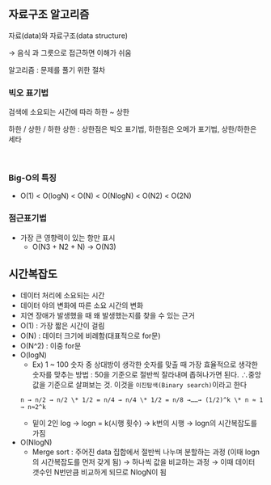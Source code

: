 ## 자료구조 알고리즘

자료(data)와 자료구조(data structure)

→ 음식 과 그릇으로 접근하면 이해가 쉬움

알고리즘 : 문제를 풀기 위한 절차

### 빅오 표기법

검색에 소요되는 시간에 따라 하한 ~ 상한

하한 / 상한 / 하한 상한 : 상한점은 빅오 표기법, 하한점은 오메가 표기법, 상한/하한은 세타

<br>

### Big-O의 특징

-   O(1) < O(logN) < O(N) < O(NlogN) < O(N2) < O(2N)

### 점근표기법

-   가장 큰 영향력이 있는 항만 표시
    -   O(N3 + N2 + N) -> O(N3)

## 시간복잡도

-   데이터 처리에 소요되는 시간
-   데이터 야의 변화에 따른 소요 시간의 변화
-   지연 장애가 발생했을 때 왜 발생했는지를 찾을 수 있는 근거
-   O(1) : 가장 짧은 시간이 걸림
-   O(N) : 데이터 크기에 비례함(대표적으로 for문)
-   O(N^2) : 이중 for문
-   O(logN)
    -   Ex) 1 ~ 100 숫자 중 상대방이 생각한 숫자를 맞출 때 가장 효율적으로 생각한 숫자를 맞추는 방법 : 50을 기준으로 절반씩 잘라내며 좁혀나가면 된다. ∴중앙값을 기준으로 살펴보는 것. 이것을 `이진탐색(Binary search)`이라고 한다
    ```
    n → n/2 → n/2 \* 1/2 = n/4 → n/4 \* 1/2 = n/8 →……→ (1/2)^k \* n ≈ 1 → n≈2^k
    ```
    - 밑이 2인 log → logn = k(시행 횟수) → k번의 시행 → logn의 시간복잡도를 가짐
-   O(NlogN)
    -   Merge sort : 주어진 data 집합에서 절반씩 나누며 분할하는 과정 (이때 logn의 시간복잡도를 먼저 갖게 됨) → 하나씩 값을 비교하는 과정 → 이때 데이터 갯수인 N번만큼 비교하게 되므로 NlogN이 됨